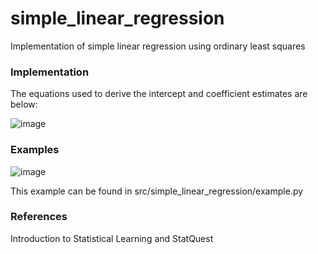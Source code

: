# simple_linear_regression
Implementation of simple linear regression using ordinary least squares

### Implementation

The equations used to derive the intercept and coefficient estimates are below:

![image](https://user-images.githubusercontent.com/64760937/87861919-c07f3800-c8ff-11ea-984b-323c6fcdf02d.png)

### Examples

![image](https://user-images.githubusercontent.com/64760937/87862411-a4ca6080-c904-11ea-8196-38091cc1ce6c.png)

This example can be found in src/simple_linear_regression/example.py

### References

Introduction to Statistical Learning and StatQuest

